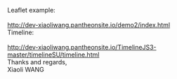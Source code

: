 Leaflet example:<br>
<br>http://dev-xiaoliwang.pantheonsite.io/demo2/index.html
<br>
Timeline:<br>
<br>http://dev-xiaoliwang.pantheonsite.io/TimelineJS3-master/timelineSU/timeline.html
<br>
Thanks and regards,
<br>
Xiaoli WANG

